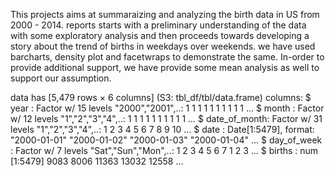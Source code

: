 This projects aims at summaraizing and analyzing the birth data in US from 2000 - 2014. reports starts with a preliminary understanding of the data with some exploratory analysis and then proceeds towards developing a story about the trend of births in weekdays over weekends. we have used barcharts, density plot and facetwraps to demonstrate the same. In-order to provide additional support, we have provide some mean analysis as well to support our assumption.

data has [5,479 rows × 6 columns] (S3: tbl_df/tbl/data.frame)
columns:
 $ year         : Factor w/ 15 levels "2000","2001",..: 1 1 1 1 1 1 1 1 1 1 ...
 $ month        : Factor w/ 12 levels "1","2","3","4",..: 1 1 1 1 1 1 1 1 1 1 ...
 $ date_of_month: Factor w/ 31 levels "1","2","3","4",..: 1 2 3 4 5 6 7 8 9 10 ...
 $ date         : Date[1:5479], format: "2000-01-01" "2000-01-02" "2000-01-03" "2000-01-04" ...
 $ day_of_week  : Factor w/ 7 levels "Sat","Sun","Mon",..: 1 2 3 4 5 6 7 1 2 3 ...
 $ births       : num [1:5479] 9083 8006 11363 13032 12558 ...